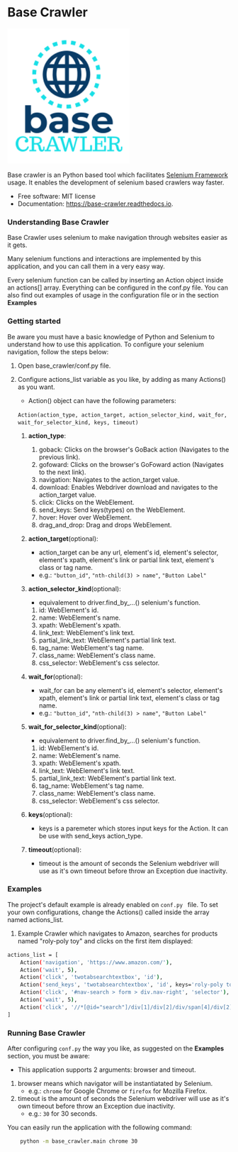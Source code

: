 # Base Crawler
![Base Crawler](/res/assets/logo.png "Base Crawler is your anytime crawler buddy.")

Base crawler is an Python based tool which facilitates [Selenium Framework](https://github.com/SeleniumHQ/selenium "Selenium HQ Github project.") usage.
It enables the development of selenium based crawlers way faster.

* Free software: MIT license
* Documentation: https://base-crawler.readthedocs.io.

### Understanding Base Crawler

Base Crawler uses selenium to make navigation through websites easier as it gets.

Many selenium functions and interactions are implemented by this application, and you can call them in a very easy way.

Every selenium function can be called by inserting an Action object inside an actions[] array. 
Everything can be configured in the conf.py file. You can also find out examples of usage in the configuration file or in the section **Examples**

### Getting started

Be aware you must have a basic knowledge of Python and Selenium to understand how to use this application. 
To configure your selenium navigation, follow the steps below:

1. Open base_crawler/conf.py file.
2. Configure actions_list variable as you like, by adding as many Actions() as you want. 

    - Action() object can have the following parameters:
     
    `Action(action_type, action_target, action_selector_kind, wait_for, wait_for_selector_kind, keys, timeout)`
 
    1. **action_type**:   
        1. goback: Clicks on the browser's GoBack action (Navigates to the previous link).
        2. gofoward: Clicks on the browser's GoFoward action (Navigates to the next link).
        3. navigation: Navigates to the action_target value.
        4. download: Enables Webdriver download and navigates to the action_target value.
        5. click: Clicks on the WebElement. 
        6. send_keys: Send keys(types) on the WebElement. 
        7. hover: Hover over WebElement. 
        8. drag_and_drop: Drag and drops WebElement. 

    2. **action_target**(optional): 
        - action_target can be any url, element's id, element's selector, element's xpath, element's link or partial link text, element's class or tag name.
        - e.g.:  `"button_id"`, `"nth-child(3) > name"`, `"Button Label"`

    3. **action_selector_kind**(optional): 
        - equivalement to driver.find_by_...() selenium's function.
        1. id: WebElement's id.
        2. name: WebElement's name.
        3. xpath: WebElement's xpath.
        4. link_text: WebElement's link text.
        5. partial_link_text: WebElement's partial link text.
        6. tag_name: WebElement's tag name.
        7. class_name: WebElement's class name.
        8. css_selector: WebElement's css selector.

    4. **wait_for**(optional): 
        - wait_for can be any element's id, element's selector, element's xpath, element's link or partial link text, element's class or tag name.
        - e.g.:  `"button_id"`, `"nth-child(3) > name"`, `"Button Label"`

    5. **wait_for_selector_kind**(optional):
        - equivalement to driver.find_by_...() selenium's function.
        1. id: WebElement's id.
        2. name: WebElement's name.
        3. xpath: WebElement's xpath.
        4. link_text: WebElement's link text.
        5. partial_link_text: WebElement's partial link text.
        6. tag_name: WebElement's tag name.
        7. class_name: WebElement's class name.
        8. css_selector: WebElement's css selector.

    6. **keys**(optional):
        - keys is a paremeter which stores input keys for the Action. It can be use with send_keys action_type.

    7. **timeout**(optional):
        - timeout is the amount of seconds the Selenium webdriver will use as it's own timeout before throw an Exception due inactivity.

### Examples 
The project's default example is already enabled on `conf.py ` file. To set your own configurations, change the Actions() called inside the array named actions_list. 

1. Example Crawler which navigates to Amazon, searches for products named "roly-poly toy" and clicks on the first item displayed:
```bash
actions_list = [
    Action('navigation', 'https://www.amazon.com/'),
    Action('wait', 5),
    Action('click', 'twotabsearchtextbox', 'id'),
    Action('send_keys', 'twotabsearchtextbox', 'id', keys='roly-poly toy'),
    Action('click', '#nav-search > form > div.nav-right', 'selector'),
    Action('wait', 5),
    Action('click', '//*[@id="search"]/div[1]/div[2]/div/span[4]/div[2]/div[3]/div/span/div/div/span/a/div', 'xpath')
]
```

### Running Base Crawler
After configuring `conf.py` the way you like, as suggested on the **Examples** section, you must be aware:

- This application supports 2 arguments: browser and timeout.
1. browser means which navigator will be instantiatated by Selenium. 
    - e.g.: `chrome` for Google Chrome or `firefox` for Mozilla Firefox.
2. timeout is the amount of seconds the Selenium webdriver will use as it's own timeout before throw an Exception due inactivity. 
    - e.g.: `30` for 30 seconds.

You can easily run the application with the following command:

```bash
    python -m base_crawler.main chrome 30
```
